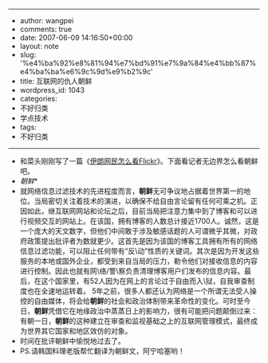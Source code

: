 - --
- author: wangpei
- comments: true
- date: 2007-06-09 14:16:50+00:00
- layout: note
- slug: '%e4%ba%92%e8%81%94%e7%bd%91%e7%9a%84%e4%bb%87%e4%ba%ba%e6%9c%9d%e9%b2%9c'
- title: 互联网的仇人朝鲜
- wordpress_id: 1043
- categories:
- 不好归类
- 学点技术
- tags:
- 不好归类
- --
- 和菜头刚刚写了一篇《[伊朗网民怎么看Flickr](http://www.caobian.info/?p=2256)》。下面看记者无边界怎么看朝鲜吧。
- *朝鲜**
- 就网络信息过滤技术的先进程度而言，**朝鲜**无可争议地占据着世界第一的地位。当局密切关注着技术的演进，以确保不给自由言论留有任何可乘之机。正因如此，继互联网网站和论坛之后，目前当局把注意力集中到了博客和可以进行视频交互的网站上。在该国，拥有博客的人数总计接近1700人。诚然，这是一个庞大的天文数字，但他们中间敢于涉及敏感话题的人可谓微乎其微，对政府政策提出批评者为数就更少。这首先是因为该国的博客工具拥有所有的网络信息过滤功能，可以阻止任何带有“反\动”性质的关键词。其次是因为开发这些服务的本地或国外企业，都受到来自当局的压力，勒令他们对接收信息的内容进行控制。因此也就有网\络/警\察负责清理博客用户们发布的信息内容。最后，在这个国家里，有52人因为在网上的言论过于自由而入\狱，自我审查制度也在全速地运转着。 5年之前，很多人都还认为网络是一个所谓无法受人操控的自由媒体，将会给**朝鲜**的社会和政治体制带来革命性的变化。可时至今日，**朝鲜**凭借它在地缘政治中蒸蒸日上的影响力，很有可能把问题颠倒过来：有朝一日，**朝鲜**的这种建立在审查和监视基础之上的互联网管理模式，最终成为世界其它国家和地区效仿的对象。
- 时间在批评朝鲜中愉悦地过去了。
- PS.请韩国料理老版帮忙翻译为朝鲜文，阿宁哈塞哟！
